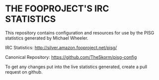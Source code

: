 THE FOOPROJECT'S IRC STATISTICS
===============================

This repository contains configuration and resources for use by the PISG statistics generated by Michael Wheeler.

IRC Statistics:		http://silver.amazon.fooproject.net/pisg/

Canonical Repository:	https://github.com/TheSkorm/pisg-config

To get any changes put into the live statistics generated, create a pull request on github.
